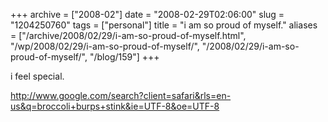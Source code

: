 +++
archive = ["2008-02"]
date = "2008-02-29T02:06:00"
slug = "1204250760"
tags = ["personal"]
title = "i am so proud of myself."
aliases = ["/archive/2008/02/29/i-am-so-proud-of-myself.html", "/wp/2008/02/29/i-am-so-proud-of-myself/", "/2008/02/29/i-am-so-proud-of-myself/", "/blog/159"]
+++

i feel special.

http://www.google.com/search?client=safari&rls=en-us&q=broccoli+burps+stink&ie=UTF-8&oe=UTF-8

